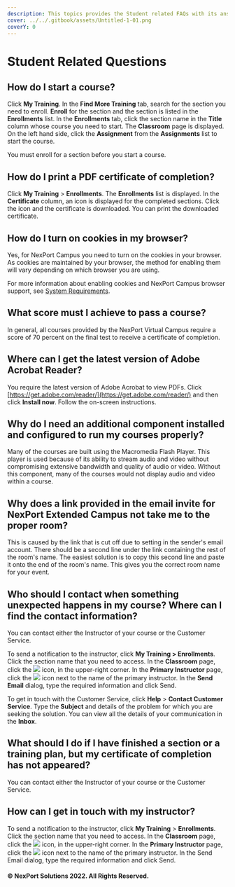```yaml
---
description: This topics provides the Student related FAQs with its answers.
cover: ../../.gitbook/assets/Untitled-1-01.png
coverY: 0
---
```


# Student Related Questions

## **How do I start a course?**

Click **My Training**. In the **Find More Training** tab, search for the section you need to enroll. **Enroll** for the section and the section is listed in the **Enrollments** list. In the **Enrollments** tab, click the section name in the **Title** column whose course you need to start. The **Classroom** page is displayed. On the left hand side, click the **Assignment** from the **Assignments** list to start the course.

You must enroll for a section before you start a course.

## **How do I print a PDF certificate of completion?**

Click **My Training** > **Enrollments**. The **Enrollments** list is displayed. In the **Certificate** column, an icon is displayed for the completed sections. Click the icon and the certificate is downloaded. You can print the downloaded certificate.

## **How do I turn on cookies in my browser?**

Yes, for NexPort Campus you need to turn on the cookies in your browser. As cookies are maintained by your browser, the method for enabling them will vary depending on which browser you are using.

For more information about enabling cookies and NexPort Campus browser support, see [System Requirements](https://www.nexportcampus.com/Content/Guides/sweb/Content/Get\_Started/System\_requirements.htm).

## **What score must I achieve to pass a course?**

In general, all courses provided by the NexPort Virtual Campus require a score of 70 percent on the final test to receive a certificate of completion.

## **Where can I get the latest version of Adobe Acrobat Reader?**

You require the latest version of Adobe Acrobat to view PDFs. Click [https://get.adobe.com/reader/](https://get.adobe.com/reader/) and then click **Install now**. Follow the on-screen instructions.

## **Why do I need an additional component installed and configured to run my courses properly?**

Many of the courses are built using the Macromedia Flash Player. This player is used because of its ability to stream audio and video without compromising extensive bandwidth and quality of audio or video. Without this component, many of the courses would not display audio and video within a course.

## **Why does a link provided in the email invite for NexPort Extended Campus not take me to the proper room?**

This is caused by the link that is cut off due to setting in the sender's email account. There should be a second line under the link containing the rest of the room's name. The easiest solution is to copy this second line and paste it onto the end of the room's name. This gives you the correct room name for your event.

## **Who should I contact when something unexpected happens in my course? Where can I find the contact information?**

You can contact either the Instructor of your course or the Customer Service.

To send a notification to the instructor, click **My Training > Enrollments**. Click the section name that you need to access. In the **Classroom** page, click the ![](https://www.nexportcampus.com/Content/Guides/sweb/Content/Resources/Images/Common\_Screens\_Icons/Instructor\_icon.png) icon, in the upper-right corner. In the **Primary Instructor** page, click the ![](https://www.nexportcampus.com/Content/Guides/sweb/Content/Resources/Images/Common\_Screens\_Icons/Email.png) icon next to the name of the primary instructor. In the **Send Email** dialog, type the required information and click Send.

To get in touch with the Customer Service, click **Help** > **Contact Customer Service**. Type the **Subject** and details of the problem for which you are seeking the solution. You can view all the details of your communication in the **Inbox**.

## **What should I do if I have finished a section or a training plan, but my certificate of completion has not appeared?**

You can contact either the Instructor of your course or the Customer Service.

## **How can I get in touch with my instructor?**

To send a notification to the instructor, click **My Training** > **Enrollments**. Click the section name that you need to access. In the **Classroom** page, click the ![](https://www.nexportcampus.com/Content/Guides/sweb/Content/Resources/Images/Common\_Screens\_Icons/Instructor\_icon.png) icon, in the upper-right corner. In the **Primary Instructor** page, click the ![](https://www.nexportcampus.com/Content/Guides/sweb/Content/Resources/Images/Common\_Screens\_Icons/Email.png) icon next to the name of the primary instructor. In the Send Email dialog, type the required information and click Send.

#### &#x20;© NexPort Solutions 2022. All Rights Reserved.
